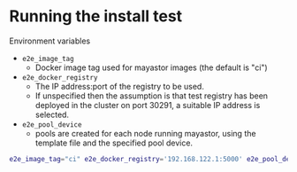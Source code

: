 # Running the install test

Environment variables
* `e2e_image_tag`
  * Docker image tag used for mayastor images (the default is "ci")
* `e2e_docker_registry`
  * The IP address:port of the registry to be used.
  * If unspecified then the assumption is that test registry has been deployed in the cluster on port 30291, a suitable IP address is selected.
* `e2e_pool_device`
  * pools are created for each node running mayastor, using the template file and the specified pool device.

```sh
e2e_image_tag="ci" e2e_docker_registry='192.168.122.1:5000' e2e_pool_device='/dev/nvme1n1' go test
```
